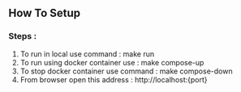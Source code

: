 ## How To Setup 

### Steps :
1. To run in local use command : make run
2. To run using docker container use : make compose-up
3. To stop docker container use command : make compose-down
4. From browser open this address : http://localhost:{port}